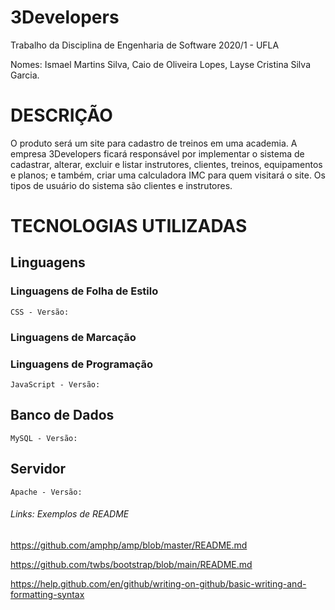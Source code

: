 # 3Developers
Trabalho da Disciplina de Engenharia de Software 2020/1 - UFLA

Nomes: Ismael Martins Silva, Caio de Oliveira Lopes, Layse Cristina Silva Garcia.

# DESCRIÇÃO
O produto será um site para cadastro de treinos em uma academia.
A empresa 3Developers ficará responsável por implementar o sistema de cadastrar, alterar, excluir e listar instrutores, clientes, treinos, equipamentos e planos; e também, criar uma calculadora IMC para quem visitará o site.
Os tipos de usuário do sistema são clientes e instrutores.

# TECNOLOGIAS UTILIZADAS
## Linguagens
### Linguagens de Folha de Estilo
    CSS - Versão: 
### Linguagens de Marcação

### Linguagens de Programação
    JavaScript - Versão: 
## Banco de Dados
    MySQL - Versão:
## Servidor 
    Apache - Versão: 

###### Links: Exemplos de README
https://github.com/amphp/amp/blob/master/README.md

https://github.com/twbs/bootstrap/blob/main/README.md

https://help.github.com/en/github/writing-on-github/basic-writing-and-formatting-syntax
